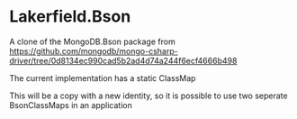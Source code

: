 # Lakerfield.Bson

A clone of the MongoDB.Bson package from https://github.com/mongodb/mongo-csharp-driver/tree/0d8134ec990cad5b2ad4d74a244f6ecf4666b498

The current implementation has a static ClassMap

This will be a copy with a new identity, so it is possible to use two seperate BsonClassMaps in an application


